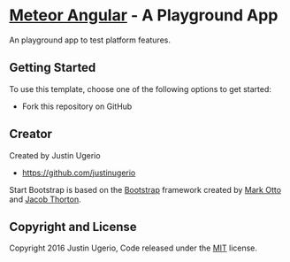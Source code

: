 # [Meteor Angular](http://www.angular-meteor.com) - A Playground App

An playground app to test platform features.

## Getting Started

To use this template, choose one of the following options to get started:

* Fork this repository on GitHub

## Creator

Created by Justin Ugerio

* https://github.com/justinugerio

Start Bootstrap is based on the [Bootstrap](http://getbootstrap.com/) framework created by [Mark Otto](https://twitter.com/mdo) and [Jacob Thorton](https://twitter.com/fat).

## Copyright and License

Copyright 2016 Justin Ugerio, Code released under the [MIT](https://opensource.org/licenses/MIT) license.
